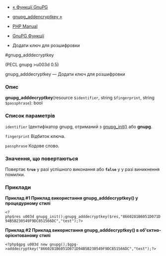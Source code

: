 - [« Функції GnuPG](ref.gnupg.md)
- [gnupg_addencryptkey »](function.gnupg-addencryptkey.md)

- [PHP Manual](index.md)
- [GnuPG Функції](ref.gnupg.md)
- Додати ключ для розшифровки

#gnupg_adddecryptkey

(PECL gnupg \>u003d 0.5)

gnupg_adddecryptkey — Додати ключ для розшифровки

### Опис

**gnupg_adddecryptkey**(resource `$identifier`, string `$fingerprint`,
string `$passphrase`): bool

### Список параметрів

`identifier`
Ідентифікатор gnupg, отриманий з
[gnupg_init()](function.gnupg-init.md) або **gnupg**.

`fingerprint`
Відбиток ключа.

`passphrase`
Кодове слово.

### Значення, що повертаються

Повертає **`true`** у разі успішного виконання або **`false`** у
у разі виникнення помилки.

### Приклади

**Приклад #1 Приклад використання **gnupg_adddecryptkey()** у процедурному
стилі**

` <?php$res u003d gnupg_init();gnupg_adddecryptkey($res,"8660281B6051D071D94B5B230549F9DC851566DC","test");?> `

**Приклад #2 Приклад використання **gnupg_adddecryptkey()** в
об'єктно-орієнтованому стилі**

` <?php$gpg u003d new gnupg();$gpg->adddecryptkey("8660281B6051D071D94B5B230549F9DC851566DC","test");?> `
